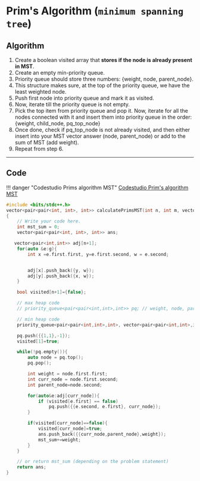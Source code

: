 # Prim's Algorithm (`minimum spanning tree`)

## Algorithm

1. Create a boolean visited array that **stores if the node is already present in MST**.
2. Create an empty min-priority queue.
3. Priority queue should store three numbers: {weight, node, parent_node}.
4. This structure makes sure, at the top of the priority queue, we have the least weighted node.
5. Push first node into priority queue and mark it as visited.
6. Now, iterate till the priority queue is not empty.
7. Pick the top item from priority queue and pop it. Now, iterate for all the nodes connected with it and insert them into priority queue in the order: {weight, child_node, pq_top_node}
8. Once done, check if pq_top_node is not already visited, and then either insert into your MST vector answer (node, parent_node) or add to the sum of MST (add weight).
9. Repeat from step 6.

---

## Code

!!! danger "Codestudio Prims algorithm MST"
    <a href="https://www.naukri.com/code360/problems/prim-s-mst_1095633" target="_blank">Codestudio Prim's algorithm MST</a>

```cpp
#include <bits/stdc++.h> 
vector<pair<pair<int, int>, int>> calculatePrimsMST(int n, int m, vector<pair<pair<int, int>, int>> &g)
{
    // Write your code here.
    int mst_sum = 0;
    vector<pair<pair<int, int>, int>> ans;

   vector<pair<int,int>> adj[n+1];
    for(auto &e:g){
        int x =e.first.first, y=e.first.second, w = e.second;


        adj[x].push_back({y, w});
        adj[y].push_back({x, w});
    }

    bool visited[n+1]={false};

    // max heap code
    // priority_queue<pair<pair<int,int>,int>> pq; // weight, node, parent

    // min heap code
    priority_queue<pair<pair<int,int>,int>, vector<pair<pair<int,int>,int>>, greater<pair<pair<int,int>,int>>> pq;

    pq.push({{1,1},-1});
    visited[1]=true;

    while(!pq.empty()){
        auto node = pq.top();
        pq.pop();

        int weight = node.first.first;
        int curr_node = node.first.second;
        int parent_node=node.second;

        for(auto&e:adj[curr_node]){
            if (visited[e.first] == false)
                pq.push({{e.second, e.first}, curr_node});
        }

        if(visited[curr_node]==false){
            visited[curr_node]=true;
            ans.push_back({{curr_node,parent_node},weight});
            mst_sum+=weight;
        }
    }

    // or return mst_sum (depending on the problem statement)
    return ans;
}

```
